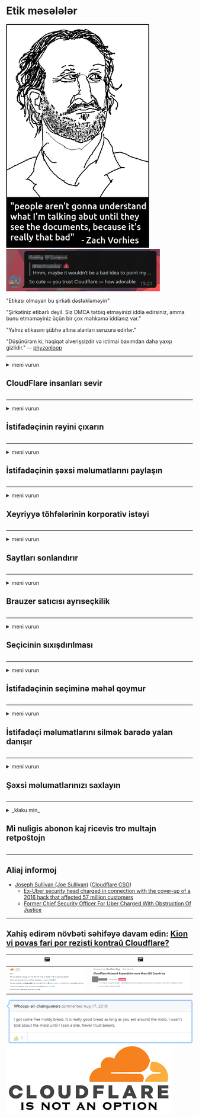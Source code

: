 # Etik məsələlər

![](../image/itsreallythatbad.jpg)
![](../image/telegram/c81238387627b4bfd3dcd60f56d41626.jpg)

"Etikası olmayan bu şirkəti dəstəkləməyin"

"Şirkətiniz etibarlı deyil. Siz DMCA tətbiq etməyinizi iddia edirsiniz, amma bunu etməməyiniz üçün bir çox məhkəmə iddianız var."

"Yalnız etikasını şübhə altına alanları senzura edirlər."

"Düşünürəm ki, həqiqət əlverişsizdir və ictimai baxımdan daha yaxşı gizlidir."  -- [phyzonloop](https://twitter.com/phyzonloop)


---


<details>
<summary>meni vurun

## CloudFlare insanları sevir
</summary>


Cloudflare, qeyri-Cloudflare istifadəçilərinə spam e-poçtlarını göndərir.

- Yalnız seçilmiş abunəçilərə e-poçt göndərin
- İstifadəçi "dayandırın" deyəndə, sonra e-poçt göndərməyi dayandırın

Bu sadədir. Lakin Cloudflare əhəmiyyət vermir.
Cloudflare, onların xidmətindən istifadə bütün spam və ya hücum edənlərin qarşısını ala biləcəyini söylədi.
Cloudflare'yı aktivləşdirmədən necə dayandıra bilərik?


| 🖼 | 🖼 |
| --- | --- |
| ![](../image/cfspam01.jpg) | ![](../image/cfspam03.jpg) |
| ![](../image/cfspam02.jpg) | ![](../image/cfspambrittany.jpg)<br>![](../image/cfspamtwtr.jpg) |

</details>

---

<details>
<summary>meni vurun

## İstifadəçinin rəyini çıxarın
</summary>


Cloudflare senzurası mənfi rəylər.
Twitter-də anti-Cloudflare mətni yazarsanız, Cloudflare işçisindən "Xeyr, belə deyil" mesajı ilə cavab almaq şansınız var.
Hər hansı bir baxış saytına mənfi rəy göndərsəniz, senzuradan keçirməyə çalışacaqlar.


| 🖼 | 🖼 |
| --- | --- |
| ![](../image/cfcenrev_01.jpg)<br>![](../image/cfcenrev_02.jpg) | ![](../image/cfcenrev_03.jpg) |

</details>

---

<details>
<summary>meni vurun

## İstifadəçinin şəxsi məlumatlarını paylaşın
</summary>


Cloudflare-də kütləvi təcavüz problemi var.
Cloudflare, ev sahibi saytlardan şikayət edənlərin şəxsi məlumatlarını paylaşır.
Bəzən səndən əsl şəxsiyyət sənədini göstərməyini xahiş edirlər.
Təcavüzə məruz qalmağınız, təcavüz etməyiniz, ləkələnməyiniz və ya öldürülməyiniz istəmirsinizsə, Cloudflared saytlarından uzaq durursunuz.


| 🖼 | 🖼 |
| --- | --- |
| ![](../image/cfdox_what.jpg) | ![](../image/cfdox_swat.jpg) |
| ![](../image/cfdox_kill.jpg) | ![](../image/cfdox_threat.jpg) |
| ![](../image/cfdox_dox.jpg) | ![](../image/cfdox_ex1.jpg) |
| ![](../image/cfabuseform.jpg) | ![](../image/cfdox_ex2.jpg) |

</details>

---

<details>
<summary>meni vurun

## Xeyriyyə töhfələrinin korporativ istəyi
</summary>


CloudFlare xeyriyyəçi töhfələr tələb edir.
Amerikan bir korporasiyanın yaxşı səbəbləri olan qeyri-kommersiya təşkilatları ilə yanaşı sədəqə istəməsi olduqca qorxunc bir haldır.
İnsanları bloklamaq və ya digər insanların vaxtını israf etmək istəsəniz, Cloudflare işçiləri üçün bəzi pizzalar sifariş etmək istəyə bilərsiniz.


![](../image/cfdonate.jpg)

</details>

---

<details>
<summary>meni vurun

## Saytları sonlandırır
</summary>


Saytınız qəfildən aşağı düşsə nə edəcəksiniz?
Cloudflare'nın istifadəçi konfiqurasiyasını sildiyi və ya heç bir xəbərdarlıq etmədən xidməti dayandırması barədə xəbərlər var.
Daha yaxşı bir provayder tapmağı təklif edirik.

![](../image/cftmnt.jpg)

</details>

---

<details>
<summary>meni vurun

## Brauzer satıcısı ayrıseçkilik
</summary>


CloudFlare, Tor-dan çox olmayan brauzer istifadəçilərinə düşmən münasibət bəsləyərkən Firefox istifadə edənlərə üstünlük verir.
Pulsuz olmayan javascript-i icra etməkdən imtina edən Tor istifadəçiləri də düşmən münasibət alırlar.
Bu giriş bərabərsizliyi bir şəbəkə neytrallığından sui-istifadə və səlahiyyətdən sui-istifadə edir.

![](../image/browdifftbcx.gif)

- Sol: Tor brauzeri, Sağ: Chrome. Eyni IP ünvanı.

![](../image/browserdiff.jpg)

- Sol: Tor Brauzer Javascript Əlil, Cookie Yandırıldı
- Sağ: Chrome Javascript effektiv, çerez əlil

![](../image/cfsiryoublocked.jpg)

- Tor (Clearnet IP) olmadan QuteBrowser (kiçik brauzer)

| ***Brauzer*** | ***Giriş müalicəsi*** |
| --- | --- |
| Tor Browser (Javascript effektivdir) | girişə icazə verilir |
| Firefox (Javascript effektivdir) | giriş pozulub |
| Chromium (Javascript effektivdir) | giriş pozulub |
| Chromium or Firefox (Javascript əlil) | Giriş qadağandır |
| Chromium or Firefox (Cookie əlil) | Giriş qadağandır |
| QuteBrowser | Giriş qadağandır |
| lynx | Giriş qadağandır |
| w3m | Giriş qadağandır |
| wget | Giriş qadağandır |


Niyə asan bir problemi həll etmək üçün Səs düyməsini istifadə etmirsiniz?

Bəli, audio düymə var, lakin Tor həmişə işləmir.
Bu mesajı tıkladığınız zaman alacaqsınız:

```
Biraz sonra yenidən cəhd edin
Kompüteriniz və ya şəbəkəniz avtomatlaşdırılmış sorğular göndərə bilər.
İstifadəçilərimizi qorumaq üçün sorğunuzu hazırda işlədə bilmirik.
Daha çox məlumat üçün kömək səhifəmizə müraciət edin
```

</details>

---

<details>
<summary>meni vurun

## Seçicinin sıxışdırılması
</summary>


ABŞ ştatlarında seçicilər səs vermək üçün yaşayış yerlərində dövlət katibinin veb saytı vasitəsi ilə qeydiyyatdan keçirlər.
Respublika nəzarətində olan dövlət katibliyi idarələri, dövlət katibinin veb saytını Cloudflare vasitəsilə proxasiya etməklə seçicilərin sıxışdırılması ilə məşğuldur.
Cloudflare'nin Tor istifadəçilərinə düşmən münasibəti, MITM'nin mərkəzləşdirilmiş bir qlobal nəzarət nöqtəsi mövqeyi və ümumiyyətlə zərərli rolu, potensial seçicilərin qeydiyyata düşməməsini şərtləndirir.
Xüsusilə liberallar məxfiliyə meyllidirlər.
Seçicilərin qeydiyyatı formaları seçicinin siyasi meyli, şəxsi fiziki ünvanı, sosial təminat nömrəsi və doğum tarixi barədə həssas məlumatlar toplayır.
Əksər ştatlar həmin məlumatların alt hissəsini yalnız ictimaiyyətə təqdim edir, ancaq Cloudflare kiməsə səs verməyə qeydiyyatdan keçdikdə bütün məlumatları görür.

Qeyd edək ki, kağız qeydiyyatı Cloudflare-ni aşmır, çünki dövlət məlumatları daxil edən işçilərin katibi məlumatları daxil etmək üçün Cloudflare veb saytından istifadə edə bilər.

| 🖼 | 🖼 |
| --- | --- |
| ![](../image/cfvotm_01.jpg) | ![](../image/cfvotm_02.jpg) |

- Change.org səs toplamaq və tədbirlər görmək üçün məşhur bir veb saytdır.
“hər yerdə insanlar kampaniyalara başlayır, tərəfdarları səfərbər edir və qərarlar qəbul etmək üçün qərar verənlərlə işləyirlər.”
Təəssüf ki, Cloudflare'nın aqressiv süzgəcindən ötəri bir çox insan dəyişiklik.org-a baxa bilmir.
Onların petisiyanı imzalamaları əngəllənir, bununla da onları demokratik prosesdən kənarlaşdırırlar.
OpenPetition kimi digər buludsuz platformadan istifadə problemin aradan qaldırılmasına kömək edir.

| 🖼 | 🖼 |
| --- | --- |
| ![](../image/changeorgasn.jpg) | ![](../image/changeorgtor.jpg) |

- Cloudflare-nin "Afina Layihəsi" dövlət və yerli seçki veb saytlarına pulsuz müəssisə səviyyəsində qorunma təklif edir.
Dedilər "seçiciləri seçki məlumatlarına və seçici qeydiyyatı əldə edə bilərlər", lakin bu bir yalandır, çünki bir çox insanlar saytı ümumiyyətlə görə bilmirlər.

</details>

---

<details>
<summary>meni vurun

## İstifadəçinin seçiminə məhəl qoymur
</summary>


Bir şeydən imtina etsəniz, bu barədə heç bir e-poçt almadığınızı gözləyirsiniz.
Cloudflare, istifadəçinin seçimini qulaqardına vurur və müştərinin razılığı olmadan məlumatları üçüncü tərəf korporasiyaları ilə bölüşür.
Pulsuz planlarını istifadə edirsinizsə, bəzən aylıq abunə almaq istəyərək sizə e-poçt göndərirlər.

![](../image/cfviopl_tp.jpg)

</details>

---

<details>
<summary>meni vurun

## İstifadəçi məlumatlarını silmək barədə yalan danışır
</summary>


Bu köhnə cloudflare müştərinin bloguna görə, Cloudflare hesabları silmək barədə yalan danışır.
Hal-hazırda, bir çox şirkət hesabınızı bağladıqdan və ya sildikdən sonra məlumatlarınızı saxlayır.
Yaxşı şirkətlərin əksəriyyəti bu barədə məxfilik siyasətlərində qeyd edirlər.
Buludlar? Yox.

```
2019-08-05 CloudFlare hesabımı sildikləri barədə mənə təsdiq göndərdi.
2019-10-02 CloudFlare'dən "bir müştəri olduğum üçün" bir e-poçt aldım
```

Cloudflare "çıxarmaq" kəlməsini bilmirdi.
Həqiqətən çıxarılsa, bu keçmiş müştəri niyə bir e-poçt aldı?
O, həmçinin Cloudflare-nin məxfilik siyasətinin bu barədə danışmadığını qeyd etdi.

```
Onların yeni məxfilik siyasəti bir il ərzində məlumatların saxlanılması barədə heç bir söz demir.
```

![](../image/cfviopl_notdel.jpg)

Məxfilik siyasəti LİE olduqda Cloudflare necə etibar etmək olar?

</details>

---

<details>
<summary>meni vurun

## Şəxsi məlumatlarınızı saxlayın
</summary>


Cloudflare hesabının silinməsi çətin səviyyədədir.

```
"Hesab" kateqoriyasından istifadə edərək dəstək bileti təqdim edin,
və mesaj orqanında hesabın silinməsini tələb edin.
Silinməsini tələb etməzdən əvvəl hesabınıza əlavə edilmiş heç bir domen və ya kredit kartınız olmamalıdır.
```

Bu təsdiq e-poçtunu alacaqsınız.

![](../image/cf_deleteandkeep.jpg)

"Silinmə tələbinizi emal etməyə başlamışıq" ancaq "Şəxsi məlumatlarınızı saxlamağa davam edəcəyik".

Buna "etibar edə" bilərsinizmi?

</details>

---

<details>
<summary>_klaku min_

## Mi nuligis abonon kaj ricevis tro multajn retpoŝtojn
</summary>


La uzanto nuligis sian 'Cloudflare stream' abonon kaj li ricevas retpoŝtajn memorigilojn ĉiutage por rememorigi lin pri nuligita abono.
Ne estas malaprobita butono. Kiel vi ĉesas ĉi tiun frenezon?

![](../image/barrageemailcancelsubscription.jpg)

Cloudflare diris al ĉi tiu uzanto kontakti subtenteamo kaj peti ĉiujn viajn enhavojn forigi.

- [t](https://web.archive.org/web/20210412165334/https://twitter.com/JohnHaldson/status/1381651569247088650)

</details>

---

## Aliaj informoj

- [Joseph Sullivan (Joe Sullivan)](../cloudflare_inc/cloudflare_members.md) ([Cloudflare CSO](https://twitter.com/eastdakota/status/1296522269313785862))
  - [Ex-Uber security head charged in connection with the cover-up of a 2016 hack that affected 57 million customers](https://www.businessinsider.com/uber-data-hack-security-head-joe-sullivan-charged-cover-up-2020-8)
  - [Former Chief Security Officer For Uber Charged With Obstruction Of Justice](https://www.justice.gov/usao-ndca/pr/former-chief-security-officer-uber-charged-obstruction-justice)


---

## Xahiş edirəm növbəti səhifəyə davam edin:   [Kion vi povas fari por rezisti kontraŭ Cloudflare?](az.action.md)

|  🖼  |  🖼 |
| --- | --- |
| ![](../image/cfcommunity_ban.jpg) | ![](../image/censor_cloudflare_blogcomment.jpg) |

![](../image/freemoldybread.jpg)
![](../image/cfisnotanoption.jpg)
